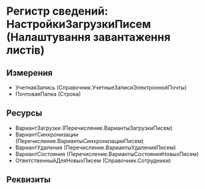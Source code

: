﻿# Регистр сведений: НастройкиЗагрузкиПисем (Налаштування завантаження листів)

## Измерения

- УчетнаяЗапись (Справочник.УчетныеЗаписиЭлектроннойПочты)
- ПочтоваяПапка (Строка)

## Ресурсы

- ВариантЗагрузки (Перечисление.ВариантыЗагрузкиПисем)
- ВариантСинхронизации (Перечисление.ВариантыСинхронизацииПисем)
- ВариантУдаления (Перечисление.ВариантыУдаленияПисем)
- ВариантСостояния (Перечисление.ВариантыСостоянияНовыхПисем)
- ОтветственныйДляНовыхПисем (Справочник.Сотрудники)

## Реквизиты


